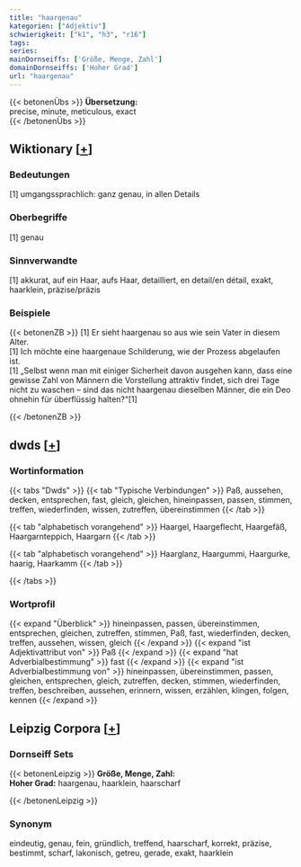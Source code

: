 ```yaml
---
title: "haargenau"
kategorien: ["Adjektiv"]
schwierigkeit: ["k1", "h3", "r16"]
tags:
series:
mainDornseiffs: ['Größe, Menge, Zahl']
domainDornseiffs: ['Hoher Grad']
url: "haargenau"
---
```


{{< betonenÜbs >}}
**Übersetzung:**  
precise, minute, meticulous, exact  
{{< /betonenÜbs >}}

## Wiktionary [[+](https://de.wiktionary.org/wiki/haargenau)]

### Bedeutungen
[1] umgangssprachlich: ganz genau, in allen Details  

### Oberbegriffe
[1] genau  

### Sinnverwandte
[1] akkurat, auf ein Haar, aufs Haar, detailliert, en detail/en détail, exakt, haarklein, präzise/präzis  

### Beispiele
{{< betonenZB >}}
[1] Er sieht haargenau so aus wie sein Vater in diesem Alter.  
[1] Ich möchte eine haargenaue Schilderung, wie der Prozess abgelaufen ist.  
[1] „Selbst wenn man mit einiger Sicherheit davon ausgehen kann, dass eine gewisse Zahl von Männern die Vorstellung attraktiv findet, sich drei Tage nicht zu waschen – sind das nicht haargenau dieselben Männer, die ein Deo ohnehin für überflüssig halten?“[1]  

{{< /betonenZB >}}


## dwds [[+](https://www.dwds.de/wb/haargenau)]

### Wortinformation
{{< tabs "Dwds" >}}
{{< tab "Typische Verbindungen" >}}
Paß, aussehen, decken, entsprechen, fast, gleich, gleichen, hineinpassen, passen, stimmen, treffen, wiederfinden, wissen, zutreffen, übereinstimmen
{{< /tab >}}

{{< tab "alphabetisch vorangehend" >}}
Haargel, Haargeflecht, Haargefäß, Haargarnteppich, Haargarn
{{< /tab >}}

{{< tab "alphabetisch vorangehend" >}}
Haarglanz, Haargummi, Haargurke, haarig, Haarkamm
{{< /tab >}}

{{< /tabs >}}

### Wortprofil
{{< expand "Überblick" >}} hineinpassen, passen, übereinstimmen, entsprechen, gleichen, zutreffen, stimmen, Paß, fast, wiederfinden, decken, treffen, aussehen, wissen, gleich {{< /expand >}}
{{< expand "ist Adjektivattribut von" >}} Paß {{< /expand >}}
{{< expand "hat Adverbialbestimmung" >}} fast {{< /expand >}}
{{< expand "ist Adverbialbestimmung von" >}} hineinpassen, übereinstimmen, passen, gleichen, entsprechen, gleich, zutreffen, decken, stimmen, wiederfinden, treffen, beschreiben, aussehen, erinnern, wissen, erzählen, klingen, folgen, kennen {{< /expand >}}

## Leipzig Corpora [[+](https://corpora.uni-leipzig.de/en/res?word=haargenau&corpusId=deu_newscrawl-public_2018)]

### Dornseiff Sets
{{< betonenLeipzig >}}
**Größe, Menge, Zahl:**  
**Hoher Grad:** haargenau, haarklein, haarscharf  

{{< /betonenLeipzig >}}

### Synonym
eindeutig, genau, fein, gründlich, treffend, haarscharf, korrekt, präzise, bestimmt, scharf, lakonisch, getreu, gerade, exakt, haarklein

